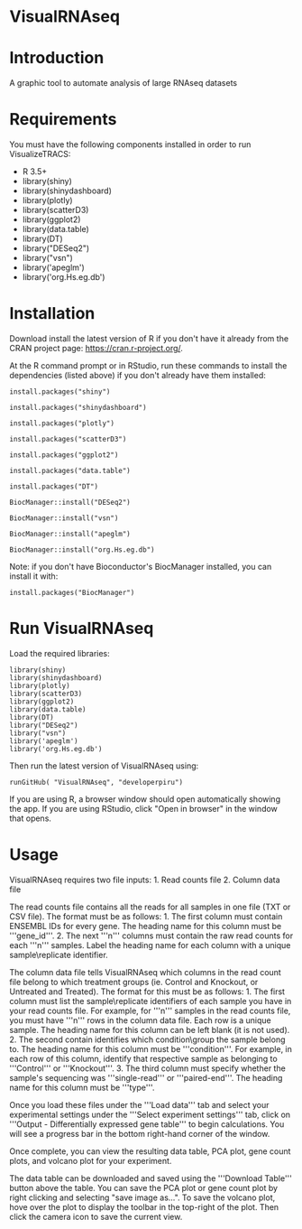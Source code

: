 # VisualRNAseq

# Introduction
A graphic tool to automate analysis of large RNAseq datasets

# Requirements
You must have the following components installed in order to run VisualizeTRACS:
- R 3.5+	
- library(shiny)
- library(shinydashboard)
- library(plotly)
- library(scatterD3)
- library(ggplot2)
- library(data.table)
- library(DT)
- library("DESeq2")
- library("vsn")
- library('apeglm')
- library('org.Hs.eg.db')

# Installation
Download install the latest version of R if you don't have it already from the CRAN project page: https://cran.r-project.org/.

At the R command prompt or in RStudio, run these commands to install the dependencies (listed above) if you don't already have them installed:

	install.packages("shiny")

	install.packages("shinydashboard")
  
	install.packages("plotly")

	install.packages("scatterD3")
  
  	install.packages("ggplot2")
  
  	install.packages("data.table")

	install.packages("DT")
  
	BiocManager::install("DESeq2")
  
	BiocManager::install("vsn")
  
	BiocManager::install("apeglm")
  
	BiocManager::install("org.Hs.eg.db")
  
Note: if you don't have Bioconductor's BiocManager installed, you can install it with:
  
	install.packages("BiocManager")
  
# Run VisualRNAseq
Load the required libraries:

	library(shiny)
	library(shinydashboard)
 	library(plotly)
 	library(scatterD3)
 	library(ggplot2)
 	library(data.table)
	library(DT)
	library("DESeq2")
	library("vsn")
	library('apeglm')
	library('org.Hs.eg.db')

Then run the latest version of VisualRNAseq using:

	runGitHub( "VisualRNAseq", "developerpiru")

If you are using R, a browser window should open automatically showing the app. If you are using RStudio, click "Open in browser" in the window that opens.

# Usage

VisualRNAseq requires two file inputs:
	1. Read counts file
	2. Column data file

The read counts file contains all the reads for all samples in one file (TXT or CSV file). The format must be as follows:
	1. The first column must contain ENSEMBL IDs for every gene. The heading name for this column must be '''gene_id'''.
	2. The next '''n''' columns must contain the raw read counts for each '''n''' samples. Label the heading name for each column with a unique sample\replicate identifier.

The column data file tells VisualRNAseq which columns in the read count file belong to which treatment groups (ie. Control and Knockout, or Untreated and Treated). The format for this must be as follows:
	1. The first column must list the sample\replicate identifiers of each sample you have in your read counts file. For example, for '''n''' samples in the read counts file, you must have '''n''' rows in the column data file. Each row is a unique sample. The heading name for this column can be left blank (it is not used).
	2. The second contain identifies which condition\group the sample belong to. The heading name for this column must be '''condition'''. For example, in each row of this column, identify that respective sample as belonging to '''Control''' or '''Knockout'''.
	3. The third column must specify whether the sample's sequencing was '''single-read''' or '''paired-end'''. The heading name for this column must be '''type'''.

Once you load these files under the '''Load data''' tab and select your experimental settings under the '''Select experiment settings''' tab, click on '''Output - Differentially expressed gene table''' to begin calculations. You will see a progress bar in the bottom right-hand corner of the window. 

Once complete, you can view the resulting data table, PCA plot, gene count plots, and volcano plot for your experiment.

The data table can be downloaded and saved using the '''Download Table''' button above the table. You can save the PCA plot or gene count plot by right clicking and selecting "save image as...". To save the volcano plot, hove over the plot to display the toolbar in the top-right of the plot. Then click the camera icon to save the current view.

